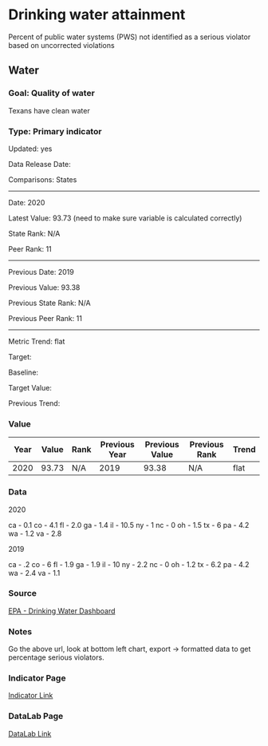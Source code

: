 # Drinking water attainment

Percent of public water systems (PWS) not identified as a serious violator based on uncorrected violations

## Water

### Goal: Quality of water

Texans have clean water

### Type: Primary indicator

Updated: yes

Data Release Date: 

Comparisons: States

----

Date: 2020

Latest Value: 93.73 (need to make sure variable is calculated correctly)

State Rank: N/A

Peer Rank: 11

----

Previous Date: 2019

Previous Value: 93.38

Previous State Rank: N/A

Previous Peer Rank: 11

----

Metric Trend: flat

Target: 

Baseline: 

Target Value: 

Previous Trend: 



### Value

| Year      |  Value      | Rank        | Previous Year | Previous Value | Previous Rank | Trend | 
| ----------- | ----------- | ----------- | ----------- | ----------- | ----------- | -----------|
|   2020      | 93.73       |    N/A      |      2019   |   93.38     |    N/A      |    flat    | 

### Data


2020

ca - 0.1
co - 4.1
fl - 2.0
ga - 1.4
il - 10.5
ny - 1
nc - 0
oh - 1.5
tx - 6
pa - 4.2
wa - 1.2
va - 2.8


2019

ca - .2
co - 6
fl - 1.9
ga - 1.9
il - 10
ny - 2.2
nc - 0 
oh - 1.2
tx - 6.2
pa - 4.2
wa - 2.4
va - 1.1

### Source

[EPA - Drinking Water Dashboard](https://echo.epa.gov/trends/comparative-maps-dashboards/drinking-water-dashboard?state=Texas&view=activity&criteria=basic&yearview=FY)

### Notes

Go the above url, look at bottom left chart, export -> formatted data to get percentage serious violators.


### Indicator Page

[Indicator Link](https://indicators.texas2036.org/indicator/75)

### DataLab Page

[DataLab Link](https://datalab.texas2036.org/fpwtbge/texas-drinking-water-performance?accesskey=cnicdcg)

